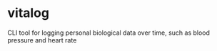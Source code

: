 # vitalog
CLI tool for logging personal biological data over time, such as blood pressure and heart rate
